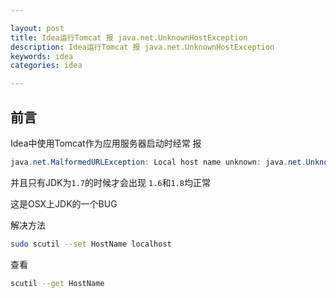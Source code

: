 ```yaml
---

layout: post
title: Idea运行Tomcat 报 java.net.UnknownHostException
description: Idea运行Tomcat 报 java.net.UnknownHostException
keywords: idea
categories: idea

---
```



## 前言

Idea中使用Tomcat作为应用服务器启动时经常 报

```java
java.net.MalformedURLException: Local host name unknown: java.net.UnknownHostException
```

并且只有JDK为`1.7`的时候才会出现  `1.6`和`1.8`均正常   

这是OSX上JDK的一个BUG

解决方法   

```bash
sudo scutil --set HostName localhost
```

查看

```bash
scutil --get HostName
```